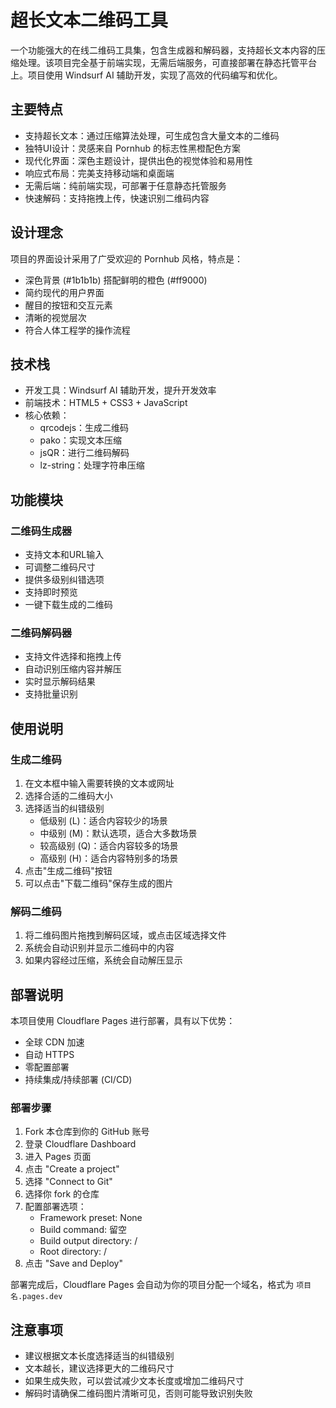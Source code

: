 # 超长文本二维码工具

一个功能强大的在线二维码工具集，包含生成器和解码器，支持超长文本内容的压缩处理。该项目完全基于前端实现，无需后端服务，可直接部署在静态托管平台上。项目使用 Windsurf AI 辅助开发，实现了高效的代码编写和优化。

## 主要特点

- 支持超长文本：通过压缩算法处理，可生成包含大量文本的二维码
- 独特UI设计：灵感来自 Pornhub 的标志性黑橙配色方案
- 现代化界面：深色主题设计，提供出色的视觉体验和易用性
- 响应式布局：完美支持移动端和桌面端
- 无需后端：纯前端实现，可部署于任意静态托管服务
- 快速解码：支持拖拽上传，快速识别二维码内容

## 设计理念

项目的界面设计采用了广受欢迎的 Pornhub 风格，特点是：

- 深色背景 (#1b1b1b) 搭配鲜明的橙色 (#ff9000)
- 简约现代的用户界面
- 醒目的按钮和交互元素
- 清晰的视觉层次
- 符合人体工程学的操作流程

## 技术栈

- 开发工具：Windsurf AI 辅助开发，提升开发效率
- 前端技术：HTML5 + CSS3 + JavaScript
- 核心依赖：
  - qrcodejs：生成二维码
  - pako：实现文本压缩
  - jsQR：进行二维码解码
  - lz-string：处理字符串压缩

## 功能模块

### 二维码生成器

- 支持文本和URL输入
- 可调整二维码尺寸
- 提供多级别纠错选项
- 支持即时预览
- 一键下载生成的二维码

### 二维码解码器

- 支持文件选择和拖拽上传
- 自动识别压缩内容并解压
- 实时显示解码结果
- 支持批量识别

## 使用说明

### 生成二维码

1. 在文本框中输入需要转换的文本或网址
2. 选择合适的二维码大小
3. 选择适当的纠错级别
   - 低级别 (L)：适合内容较少的场景
   - 中级别 (M)：默认选项，适合大多数场景
   - 较高级别 (Q)：适合内容较多的场景
   - 高级别 (H)：适合内容特别多的场景
4. 点击"生成二维码"按钮
5. 可以点击"下载二维码"保存生成的图片

### 解码二维码

1. 将二维码图片拖拽到解码区域，或点击区域选择文件
2. 系统会自动识别并显示二维码中的内容
3. 如果内容经过压缩，系统会自动解压显示

## 部署说明

本项目使用 Cloudflare Pages 进行部署，具有以下优势：

- 全球 CDN 加速
- 自动 HTTPS
- 零配置部署
- 持续集成/持续部署 (CI/CD)

### 部署步骤

1. Fork 本仓库到你的 GitHub 账号
2. 登录 Cloudflare Dashboard
3. 进入 Pages 页面
4. 点击 "Create a project"
5. 选择 "Connect to Git"
6. 选择你 fork 的仓库
7. 配置部署选项：
   - Framework preset: None
   - Build command: 留空
   - Build output directory: /
   - Root directory: /
8. 点击 "Save and Deploy"

部署完成后，Cloudflare Pages 会自动为你的项目分配一个域名，格式为 `项目名.pages.dev`

## 注意事项

- 建议根据文本长度选择适当的纠错级别
- 文本越长，建议选择更大的二维码尺寸
- 如果生成失败，可以尝试减少文本长度或增加二维码尺寸
- 解码时请确保二维码图片清晰可见，否则可能导致识别失败
